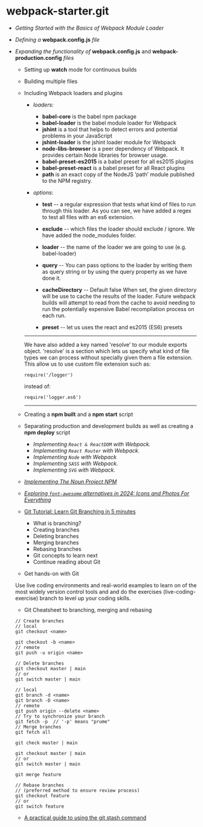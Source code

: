 # webpack-starter.git
- *Getting Started with the Basics of Webpack Module Loader*

- *Defining a* **webpack.config.js** *file*

- *Expanding the functionality of* **webpack.config.js** and **webpack-production.config** *files*

  - Setting up **watch** mode for continuous builds

  - Building multiple files

  - Including Webpack loaders and plugins
    - *loaders*:
      - **babel-core** is the babel npm package
      - **babel-loader** is the babel module loader for Webpack
      - **jshint** is a tool that helps to detect errors and potential problems in your JavaScript
      - **jshint-loader** is the jshint loader module for Webpack
      - **node-libs-browser** is a peer dependency of Webpack. It provides certain Node libraries for browser usage.
      - **babel-preset-es2015** is a babel preset for all es2015 plugins
      - **babel-preset-react** is a babel preset for all React plugins
      - **path** is an exact copy of the NodeJS ’path’ module published to the NPM registry.

    - *options*:
        - **test** -- a regular expression that tests what kind of files to run through this loader. 
        	As you can see, we have added a regex to test all files with an es6 extension.

        - **exclude** -- which files the loader should exclude / ignore. 
        	We have added the node_modules folder.

        - **loader** -- the name of the loader we are going to use (e.g. babel-loader)

        - **query** -- 
        	You can pass options to the loader by writing them as query string or by using the query property as we have done it.

        - **cacheDirectory** -- Default false 
        	When set, the given directory will be use to cache the results of the loader. 
        	Future webpack builds will attempt to read from the cache to avoid needing to run the potentially expensive Babel recompilation process on each run.

        - **preset** -- let us uses the react and es2015 (ES6) presets
    ***
    We have also added a key named 'resolve' to our module exports object. 
    'resolve' is a section which lets us specify what kind of file types we can process without specially given them a file extension. 
    This allow us to use custom file extension such as:

    ```
    require('/logger')
    ```
    instead of:
    ```
    require('logger.es6') 
    ```
    ***
  - Creating a **npm built** and a **npm start** script

  - Separating production and development builds as well as creating a **npm deploy** script

	- *Implementing `React & ReactDOM` with Webpack.*
	- *Implementing `React Router` with Webpack.*
	- *Implementing `Node` with Webpack*
	- *Implementing `SASS` with Webpack.*
	- *Implementing `SVG` with Webpack.*

  - [*Implementing The Noun Project NPM*](https://www.npmjs.com/package/the-noun-project)
  - [*Exploring `font-awesome` alternatives in 2024: Icons and Photos For Everything*](https://thenounproject.com/)
 
  - [Git Tutorial: Learn Git Branching in 5 minutes](https://www.educative.io/blog/git-branching-tutorial)
    - What is branching?
    - Creating branches
    - Deleting branches
    - Merging branches
    - Rebasing branches
    - Git concepts to learn next
    - Continue reading about Git
  
  - Get hands-on with Git
  
  Use live coding environments and real-world examples to learn on of the most widely version control tools and and do the exercises (live-coding-exercise) branch to level up your coding skills. 
  
  - Git Cheatsheet to branching, merging and rebasing
  ```
  // Create branches
  // local
  git checkout <name>

  git checkout -b <name>
  // remote
  git push -u origin <name>

  // Delete branches
  git checkout master | main
  // or
  git switch master | main

  // local
  git branch -d <name>
  git branch -D <name>
  // remote
  git push origin --delete <name>
  // Try to synchronize your branch
  git fetch -p  // '-p' means "prume"
  // Merge branches
  git fetch all

  git check master | main
  
  git checkout master | main
  // or
  git switch master | main

  git merge feature

  // Rebase branches 
  // (preferred method to ensure review process)
  git checkout feature
  // or
  git switch feature
  ```

  - [A practical guide to using the git stash command](https://opensource.com/article/21/4/git-stash)
